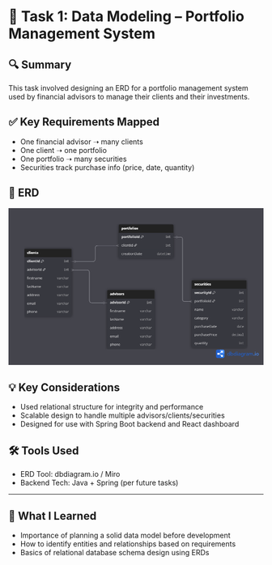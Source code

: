 # 🧩 Task 1: Data Modeling – Portfolio Management System

## 🔍 Summary
This task involved designing an ERD for a portfolio management system used by financial advisors to manage their clients and their investments.

## ✅ Key Requirements Mapped
- One financial advisor ➝ many clients
- One client ➝ one portfolio
- One portfolio ➝ many securities
- Securities track purchase info (price, date, quantity)

## 🧱 ERD
![ERD](./ErdDiagram.png)

## 💡 Key Considerations
- Used relational structure for integrity and performance
- Scalable design to handle multiple advisors/clients/securities
- Designed for use with Spring Boot backend and React dashboard

## 🛠 Tools Used
- ERD Tool: dbdiagram.io / Miro
- Backend Tech: Java + Spring (per future tasks)

---

## 🧠 What I Learned

- Importance of planning a solid data model before development
- How to identify entities and relationships based on requirements
- Basics of relational database schema design using ERDs
